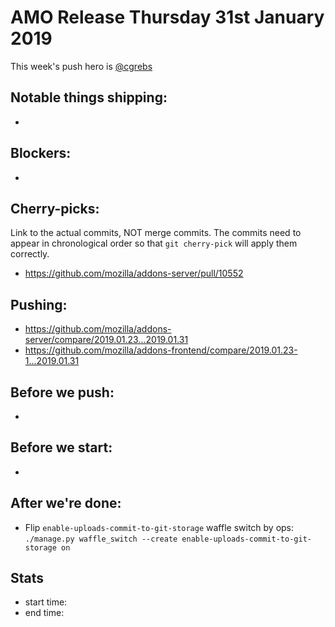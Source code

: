 # AMO Release Thursday 31st January 2019

This week's push hero is [@cgrebs](https://github.com/EnTeQuAk)

## Notable things shipping:

*

## Blockers:

*

## Cherry-picks:

Link to the actual commits, NOT merge commits. The commits need to appear
in chronological order so that `git cherry-pick` will apply them correctly.

* https://github.com/mozilla/addons-server/pull/10552

## Pushing:

* https://github.com/mozilla/addons-server/compare/2019.01.23...2019.01.31
* https://github.com/mozilla/addons-frontend/compare/2019.01.23-1...2019.01.31


## Before we push:

*

## Before we start:

*

## After we're done:

* Flip `enable-uploads-commit-to-git-storage` waffle switch
  by ops: `./manage.py waffle_switch --create enable-uploads-commit-to-git-storage on`

## Stats

* start time:
* end time:
